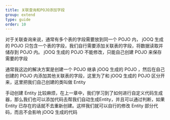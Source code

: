 ```yaml
---
title: 关联查询和POJO添加字段
group: extend
type: guide
order: 10
---
```


对于关联查询来说，通常有多个表的字段需要放到同一个 POJO 内， jOOQ 生成的 POJO 只包含一个表的字段，我们自行需要添加关联表的字段，将数据读取并储存到 POJO 内。 jOOQ 生成的 POJO 不能修改，只能自己创建 POJO 来保存需要的字段

通常我这边的解决方案是创建一个 POJO 继承 jOOQ 生成的 POJO ，然后在自己创建的 POJO 内添加其他关联表的字段，这里为了和 jOOQ 生成的 POJO 区分开来，这里把我们自己创建的类叫做 Entity

手动创建 Entity 比较麻烦，在上一章中，我们学习到了如何进行自定义代码生成器，那么我们也可以添加代码去帮我们自动生成Entity，并且可以通过判断，如果 Entity 已存在的话就不去重新创建。这样我们就可以自行的修改 Entity 部分代码，而且不会影响 jOOQ 生成的代码